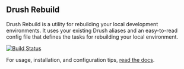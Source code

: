 ## Drush Rebuild

Drush Rebuild is a utility for rebuilding your local development environments. It uses your existing Drush aliases and an easy-to-read config file that defines the tasks for rebuilding your local environment.

[![Build Status](https://travis-ci.org/kostajh/rebuild.png?branch=7.x-1.x)](https://travis-ci.org/kostajh/rebuild)

For usage, installation, and configuration tips, [read the docs](https://drushrebuild.readthedocs.org).
